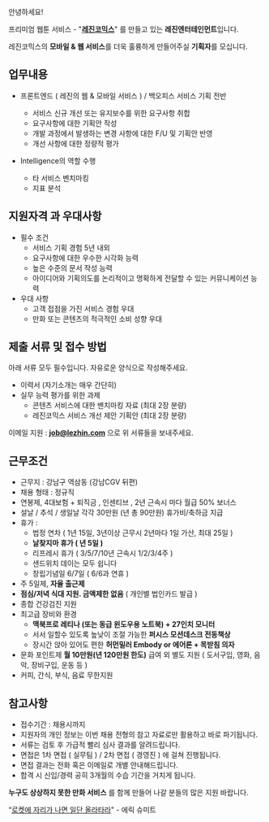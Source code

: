 안녕하세요!

프리미엄 웹툰 서비스 - "**[레진코믹스](http://www.lezhin.com)**" 를 만들고 있는 **레진엔터테인먼트**입니다.

레진코믹스의 **모바일 & 웹 서비스**를 더욱 훌륭하게 만들어주실 **기획자**를 모십니다.

## 업무내용

- 프론트엔드 ( 레진의 웹 & 모바일 서비스 ) / 백오피스 서비스 기획 전반
	- 서비스 신규 개선 또는 유지보수를 위한 요구사항 취합
	- 요구사항에 대한 기획안 작성
	- 개발 과정에서 발생하는 변경 사항에 대한 F/U 및 기획안 반영
	- 개선 사항에 대한 정량적 평가

- Intelligence의 역할 수행
	- 타 서비스 벤치마킹
	- 지표 분석 

## 지원자격 과 우대사항

- 필수 조건
    - 서비스 기획 경험 5년 내외
    - 요구사항에 대한 우수한 시각화 능력
    - 높은 수준의 문서 작성 능력 
    - 아이디어와 기획의도를 논리적이고 명확하게 전달할 수 있는 커뮤니케이션 능력 
- 우대 사항
    - 고객 접점을 가진 서비스 경험 우대
    - 만화 또는 콘텐츠의 적극적인 소비 성향 우대

## 제출 서류 및 접수 방법

아래 서류 모두 필수입니다. 자유로운 양식으로 작성해주세요.

- 이력서 (자기소개는 매우 간단히)
- 실무 능력 평가를 위한 과제
    - 콘텐츠 서비스에 대한 밴치마킹 자료 (최대 2장 분량)
    - 레진코믹스 서비스 개선 제안 기획안 (최대 2장 분량)

이메일 지원 : **job@lezhin.com** 으로 위 서류들을 보내주세요. 

## 근무조건

- 근무지 : 강남구 역삼동 (강남CGV 뒤편)
- 채용 형태 : 정규직
- 연봉제, 4대보험 + 퇴직금 , 인센티브 , 2년 근속시 마다 월급 50% 보너스
- 설날 / 추석 / 생일날 각각 30만원 (년 총 90만원) 휴가비/축하금 지급
- 휴가 : 
  - 법정 연차 ( 1년 15일, 3년이상 근무시 2년마다 1일 가산, 최대 25일 )
  - **날찾지마 휴가 ( 년 5일 )**
  - 리프레시 휴가 ( 3/5/7/10년 근속시 1/2/3/4주 )
  - 샌드위치 데이는 모두 쉽니다 
  - 창립기념일 6/7일 ( 6/6과 연휴 )
- 주 5일제, **자율 출근제**
- **점심/저녁 식대 지원. 금액제한 없음** ( 개인별 법인카드 발급 )
- 종합 건강검진 지원
- 최고급 장비와 환경
  - **맥북프로 레티나 (또는 동급 윈도우용 노트북) + 27인치 모니터** 
  - 서서 일할수 있도록 높낮이 조절 가능한 **퍼시스 모션데스크 전동책상** 
  - 장시간 앉아 있어도 편한 **허먼밀러 Embody or 에어론 + 목받침 의자**
- 문화 포인트제 **월 10만원(년 120만원 한도)** 급여 외 별도 지원 ( 도서구입, 영화, 음악, 장비구입, 운동 등 )
- 커피, 간식, 부식, 음료 무한지원

## 참고사항

- 접수기간 : 채용시까지
- 지원자의 개인 정보는 이번 채용 전형의 참고 자료로만 활용하고 바로 파기됩니다.
- 서류는 검토 후 가급적 빨리 심사 결과를 알려드립니다.
- 면접은 1차 면접 ( 실무팀 ) / 2차 면접 ( 경영진 ) 에 걸쳐 진행됩니다.
- 면접 결과는 전화 혹은 이메일로 개별 안내해드립니다.
- 합격 시 신입/경력 공히 3개월의 수습 기간을 거치게 됩니다.

**누구도 상상하지 못한 만화 서비스** 를 함께 만들어 나갈 분들의 많은 지원 바랍니다.

“[로켓에 자리가 나면 일단 올라타라](http://estima.wordpress.com/2012/05/28/sheryl/)" - 에릭 슈미트
